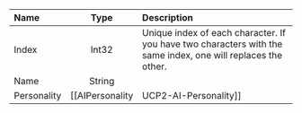 | Name | Type | Description |
| :--- | :---: | :--- |
| Index | Int32 | Unique index of each character. If you have two characters with the same index, one will replaces the other. |
| Name | String | |
| Personality | [[AIPersonality|UCP2-AI-Personality]] | |